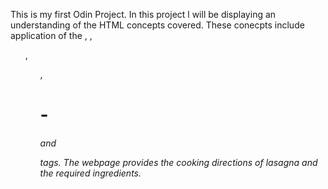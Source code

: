 This is my first Odin Project. In this project l will be displaying an understanding of the HTML concepts covered. These conecpts include application of the <a>, <img>, <ul>, <ol>, <h1> - <h6> and <p> tags.
The webpage provides the cooking directions of lasagna and the required ingredients.